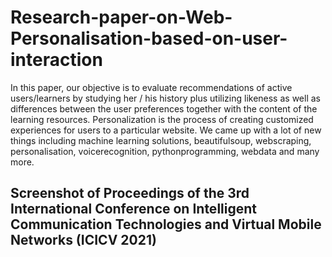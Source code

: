 # Research-paper-on-Web-Personalisation-based-on-user-interaction
In this paper, our objective is to evaluate recommendations of active users/learners by studying her / his history plus utilizing likeness as well as differences between the user preferences together with the content of the learning resources. Personalization is the process of creating customized experiences for users to a particular website. We came up with a lot of new things including machine learning solutions, beautifulsoup, webscraping, personalisation, voicerecognition, pythonprogramming, webdata and many more.
## Screenshot of Proceedings of the 3rd International Conference on Intelligent Communication Technologies and Virtual Mobile Networks (ICICV 2021)
